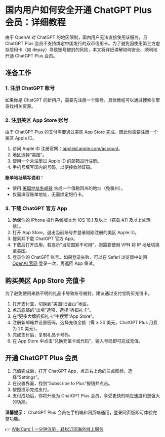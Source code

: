 # 国内用户如何安全开通 ChatGPT Plus 会员：详细教程

由于 OpenAI 对 ChatGPT 的地区限制，国内用户无法直接使用该服务，且 ChatGPT Plus 会员不支持绑定中国发行的双币信用卡。为了避免因使用第三方虚拟信用卡（如 depay）导致账号被封的风险，本文将详细讲解如何安全、顺利地开通 ChatGPT Plus 会员。

## 准备工作

### 1. 注册 ChatGPT 账号
如果你是 ChatGPT 的新用户，需要先注册一个账号。具体教程可以通过搜索引擎查找相关资源。

### 2. 注册美区 App Store 账号
由于 ChatGPT Plus 的支付需要通过美区 App Store 完成，因此你需要注册一个美区 Apple ID。

1. 访问 Apple ID 注册官网：[appleid.apple.com/account](https://appleid.apple.com/account)。
2. 地区选择“美国”。
3. 使用一个未注册过 Apple ID 的邮箱进行注册。
4. 手机号填写国内的号码，以便接收验证码。

**账单地址填写说明：**
- 使用 [美国地址生成器](https://www.meiguodizhi.com/usa-address/oregon) 生成一个俄勒冈州的地址（免税州）。
- 仅需填写账单地址，无需绑定银行卡。

### 3. 下载 ChatGPT 官方 App
1. 确保你的 iPhone 操作系统版本为 iOS 16.1 及以上（搭载 A11 及以上处理器）。
2. 打开 App Store，退出当前账号并登录刚刚注册的美区 Apple ID。
3. 搜索并下载 ChatGPT 官方 App。
4. 下载后打开应用，若提示“当前国家不可用”，则需要使用 VPN 将 IP 地址切换至美国。
5. 登录你的 ChatGPT 账号。如果登录失败，可以在 Safari 浏览器中访问 [OpenAI 官网](https://platform.openai.com/overview) 登录一次，再返回 App 重试。

## 购买美区 App Store 充值卡

为了避免使用来路不明的礼品卡导致账号被封，建议通过支付宝购买充值卡。

1. 打开支付宝，切换到“美国·旧金山”地区。
2. 点击底部的“出境”选项，选择“折扣礼卡”。
3. 在“更多大牌折扣礼卡”中搜索“App Store”。
4. 注册新邮箱并设置密码，选择充值金额（需 ≥ 20 美元，ChatGPT Plus 月费为 20 美元）。
5. 完成支付后，复制礼品卡号码。
6. 在 App Store 中点击“兑换充值卡或代码”，输入号码即可完成充值。

## 开通 ChatGPT Plus 会员

1. 充值完成后，打开 ChatGPT App，点击右上角的三点图标，选择“Settings”。
2. 在设置界面，找到“Subscribe to Plus”按钮并点击。
3. 按照提示完成支付。
4. 支付成功后，你将升级为 ChatGPT Plus 会员，享受更快的响应速度和更强大的功能。

**温馨提示：** ChatGPT Plus 会员在手机端和网页端通用，登录网页版即可体验完整功能。

👉 [WildCard | 一分钟注册，轻松订阅海外线上服务](https://bbtdd.com/WildCard)